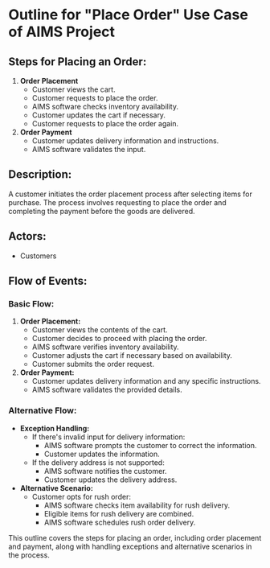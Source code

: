 # Outline for "Place Order" Use Case of AIMS Project

## Steps for Placing an Order:
1. **Order Placement**
   - Customer views the cart.
   - Customer requests to place the order.
   - AIMS software checks inventory availability.
   - Customer updates the cart if necessary.
   - Customer requests to place the order again.
2. **Order Payment**
   - Customer updates delivery information and instructions.
   - AIMS software validates the input.

## Description:
A customer initiates the order placement process after selecting items for purchase. The process involves requesting to place the order and completing the payment before the goods are delivered.

## Actors:
- Customers

## Flow of Events:

### Basic Flow:
1. **Order Placement:**
   - Customer views the contents of the cart.
   - Customer decides to proceed with placing the order.
   - AIMS software verifies inventory availability.
   - Customer adjusts the cart if necessary based on availability.
   - Customer submits the order request.
2. **Order Payment:**
   - Customer updates delivery information and any specific instructions.
   - AIMS software validates the provided details.

### Alternative Flow:
- **Exception Handling:**
   - If there's invalid input for delivery information:
     - AIMS software prompts the customer to correct the information.
     - Customer updates the information.
   - If the delivery address is not supported:
     - AIMS software notifies the customer.
     - Customer updates the delivery address.
- **Alternative Scenario:**
   - Customer opts for rush order:
     - AIMS software checks item availability for rush delivery.
     - Eligible items for rush delivery are combined.
     - AIMS software schedules rush order delivery.

This outline covers the steps for placing an order, including order placement and payment, along with handling exceptions and alternative scenarios in the process.
